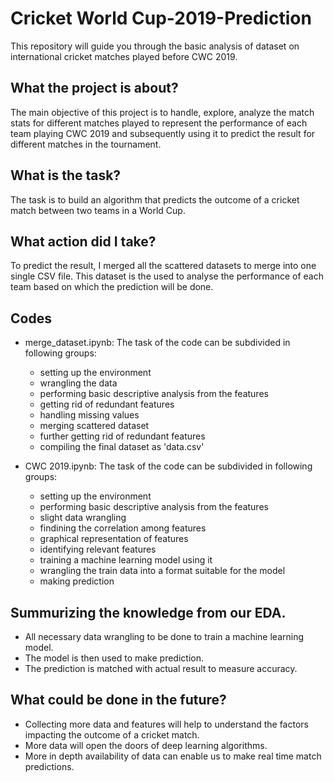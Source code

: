 # Cricket World Cup-2019-Prediction

This repository will guide you through the basic analysis of dataset on international cricket matches played before CWC 2019.

## What the project is about?

The main objective of this project is to handle, explore, analyze the match stats for different matches played to represent the performance of each team playing CWC 2019 and subsequently using it to predict the result for different matches in the tournament.


## What is the task?

The task is to build an algorithm that predicts the outcome of a cricket match between two teams in a World Cup.

## What action did I take?

To predict the result, I merged all the scattered datasets to merge into one single CSV file. This dataset is the used to analyse the performance of each team based on which the prediction will be done. 

## Codes

 * merge_dataset.ipynb: The task of the code can be subdivided in following groups:
   - setting up the environment
   - wrangling the data
   - performing basic descriptive analysis from the features
   - getting rid of redundant features
   - handling missing values
   - merging scattered dataset
   - further getting rid of redundant features
   - compiling the final dataset as 'data.csv'
   
* CWC 2019.ipynb: The task of the code can be subdivided in following groups:
   - setting up the environment
   - performing basic descriptive analysis from the features
   - slight data wrangling
   - findining the correlation among features
   - graphical representation of features
   - identifying relevant features
   - training a machine learning model using it
   - wrangling the train data into a format suitable for the model
   - making prediction
   

## Summurizing the knowledge from our EDA.

- All necessary data wrangling to be done to train a machine learning model.
- The model is then used to make prediction.
- The prediction is matched with actual result to measure accuracy.


## What could be done in the future?

- Collecting more data and features will help to understand the factors impacting the outcome of a cricket match.
- More data will open the doors of deep learning algorithms.
- More in depth availability of data can enable us to make real time match predictions.
